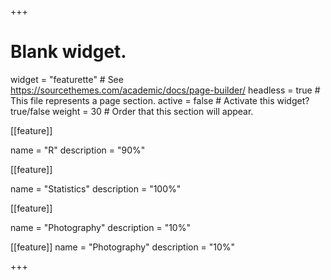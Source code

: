 +++
# Blank widget.
widget = "featurette"  # See https://sourcethemes.com/academic/docs/page-builder/
headless = true  # This file represents a page section.
active = false # Activate this widget? true/false
weight = 30  # Order that this section will appear.


[[feature]]

  name = "R"
  description = "90%"
  
[[feature]]

  name = "Statistics"
  description = "100%"  
  
[[feature]]

  name = "Photography"
  description = "10%"

[[feature]]
  name = "Photography"
  description = "10%"

+++

